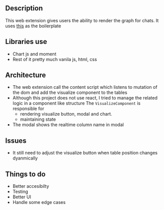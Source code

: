 ## Description
This web extension gives users the ability to render the graph for chats. It uses [this](https://github.com/abhijithvijayan/web-extension-starter) as the boilerplate

## Libraries use
- Chart js and moment
- Rest of it pretty much vanila js, html, css

## Architecture
- The web extension call the content script which listens to mutation of the dom and add the visualize component to the tables
- Although this project does not use react, I tried to manage the related logic in a component like structure
The `VisualizeComponent` is responsible for
  - rendering visualize button, modal and chart.
  - maintaining state
- The modal shows the realtime column name in modal

## Issues
- It still need to adjust the visualize button when table position changes dyanmically

## Things to do
- Better accesibilty
- Testing
- Better UI
- Handle some edge cases
